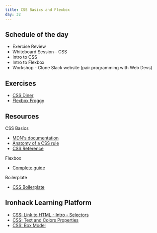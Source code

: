```yaml
---
title: CSS Basics and Flexbox
day: 32
---
```


Schedule of the day
----------

- Exercise Review
- Whiteboard Session - CSS
- Intro to CSS
- Intro to Flexbox
- Workshop - Clone Slack website (pair programming with Web Devs)

Exercises
---------

- [CSS Diner](https://flukeout.github.io/)
- [Flexbox Froggy](https://flexboxfroggy.com/)

Resources
---------

CSS Basics

- [MDN's documentation ](https://developer.mozilla.org/en-US/docs/Web/CSS)
- [Anatomy of a CSS rule](https://ironion.com/blog/2015/06/12/anatomy-of-a-css-rule/)
- [CSS Reference](https://cssreference.io/)


Flexbox
- [Complete guide](https://css-tricks.com/snippets/css/a-guide-to-flexbox/)


Boilerplate
- [CSS Boilerplate](https://github.com/raphamontenegro/uxui-codeweek/blob/master/boiler-plates/main.css)

Ironhack Learning Platform
---------

- [CSS: Link to HTML - Intro - Selectors](http://learn.ironhack.com/#/learning_unit/5130)
- [CSS: Text and Colors Properties](http://learn.ironhack.com/#/learning_unit/5133)
- [CSS: Box Model](http://learn.ironhack.com/#/learning_unit/5138)

